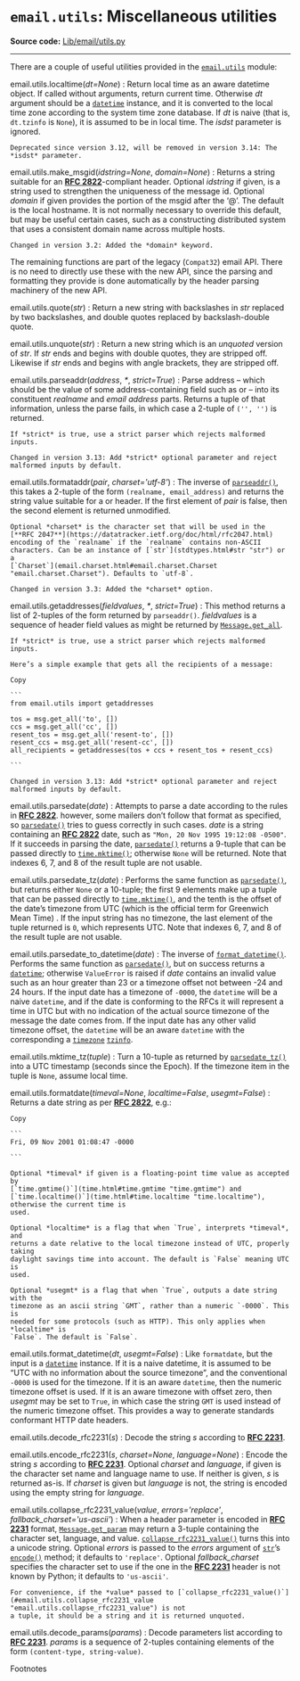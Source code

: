 `email.utils`: Miscellaneous utilities
======================================

**Source code:** [Lib/email/utils.py](https://github.com/python/cpython/tree/3.13/Lib/email/utils.py)

---

There are a couple of useful utilities provided in the [`email.utils`](#module-email.utils "email.utils: Miscellaneous email package utilities.")
module:

email.utils.localtime(*dt=None*)
:   Return local time as an aware datetime object. If called without
    arguments, return current time. Otherwise *dt* argument should be a
    [`datetime`](datetime.html#datetime.datetime "datetime.datetime") instance, and it is converted to the local time
    zone according to the system time zone database. If *dt* is naive (that
    is, `dt.tzinfo` is `None`), it is assumed to be in local time. The
    *isdst* parameter is ignored.

    Deprecated since version 3.12, will be removed in version 3.14: The *isdst* parameter.

email.utils.make\_msgid(*idstring=None*, *domain=None*)
:   Returns a string suitable for an [**RFC 2822**](https://datatracker.ietf.org/doc/html/rfc2822.html)-compliant
    header. Optional *idstring* if given, is a string
    used to strengthen the uniqueness of the message id. Optional *domain* if
    given provides the portion of the msgid after the ‘@’. The default is the
    local hostname. It is not normally necessary to override this default, but
    may be useful certain cases, such as a constructing distributed system that
    uses a consistent domain name across multiple hosts.

    Changed in version 3.2: Added the *domain* keyword.

The remaining functions are part of the legacy (`Compat32`) email API. There
is no need to directly use these with the new API, since the parsing and
formatting they provide is done automatically by the header parsing machinery
of the new API.

email.utils.quote(*str*)
:   Return a new string with backslashes in *str* replaced by two backslashes, and
    double quotes replaced by backslash-double quote.

email.utils.unquote(*str*)
:   Return a new string which is an *unquoted* version of *str*. If *str* ends and
    begins with double quotes, they are stripped off. Likewise if *str* ends and
    begins with angle brackets, they are stripped off.

email.utils.parseaddr(*address*, *\**, *strict=True*)
:   Parse address – which should be the value of some address-containing field such
    as or – into its constituent *realname* and
    *email address* parts. Returns a tuple of that information, unless the parse
    fails, in which case a 2-tuple of `('', '')` is returned.

    If *strict* is true, use a strict parser which rejects malformed inputs.

    Changed in version 3.13: Add *strict* optional parameter and reject malformed inputs by default.

email.utils.formataddr(*pair*, *charset='utf-8'*)
:   The inverse of [`parseaddr()`](#email.utils.parseaddr "email.utils.parseaddr"), this takes a 2-tuple of the form `(realname,
    email_address)` and returns the string value suitable for a or
    header. If the first element of *pair* is false, then the
    second element is returned unmodified.

    Optional *charset* is the character set that will be used in the [**RFC 2047**](https://datatracker.ietf.org/doc/html/rfc2047.html)
    encoding of the `realname` if the `realname` contains non-ASCII
    characters. Can be an instance of [`str`](stdtypes.html#str "str") or a
    [`Charset`](email.charset.html#email.charset.Charset "email.charset.Charset"). Defaults to `utf-8`.

    Changed in version 3.3: Added the *charset* option.

email.utils.getaddresses(*fieldvalues*, *\**, *strict=True*)
:   This method returns a list of 2-tuples of the form returned by `parseaddr()`.
    *fieldvalues* is a sequence of header field values as might be returned by
    [`Message.get_all`](email.compat32-message.html#email.message.Message.get_all "email.message.Message.get_all").

    If *strict* is true, use a strict parser which rejects malformed inputs.

    Here’s a simple example that gets all the recipients of a message:

    Copy

    ```
    from email.utils import getaddresses

    tos = msg.get_all('to', [])
    ccs = msg.get_all('cc', [])
    resent_tos = msg.get_all('resent-to', [])
    resent_ccs = msg.get_all('resent-cc', [])
    all_recipients = getaddresses(tos + ccs + resent_tos + resent_ccs)

    ```

    Changed in version 3.13: Add *strict* optional parameter and reject malformed inputs by default.

email.utils.parsedate(*date*)
:   Attempts to parse a date according to the rules in [**RFC 2822**](https://datatracker.ietf.org/doc/html/rfc2822.html). however, some
    mailers don’t follow that format as specified, so [`parsedate()`](#email.utils.parsedate "email.utils.parsedate") tries to
    guess correctly in such cases. *date* is a string containing an [**RFC 2822**](https://datatracker.ietf.org/doc/html/rfc2822.html)
    date, such as `"Mon, 20 Nov 1995 19:12:08 -0500"`. If it succeeds in parsing
    the date, [`parsedate()`](#email.utils.parsedate "email.utils.parsedate") returns a 9-tuple that can be passed directly to
    [`time.mktime()`](time.html#time.mktime "time.mktime"); otherwise `None` will be returned. Note that indexes 6,
    7, and 8 of the result tuple are not usable.

email.utils.parsedate\_tz(*date*)
:   Performs the same function as [`parsedate()`](#email.utils.parsedate "email.utils.parsedate"), but returns either `None` or
    a 10-tuple; the first 9 elements make up a tuple that can be passed directly to
    [`time.mktime()`](time.html#time.mktime "time.mktime"), and the tenth is the offset of the date’s timezone from UTC
    (which is the official term for Greenwich Mean Time) . If the input string
    has no timezone, the last element of the tuple returned is `0`, which represents
    UTC. Note that indexes 6, 7, and 8 of the result tuple are not usable.

email.utils.parsedate\_to\_datetime(*date*)
:   The inverse of [`format_datetime()`](#email.utils.format_datetime "email.utils.format_datetime"). Performs the same function as
    [`parsedate()`](#email.utils.parsedate "email.utils.parsedate"), but on success returns a [`datetime`](datetime.html#datetime.datetime "datetime.datetime");
    otherwise `ValueError` is raised if *date* contains an invalid value such
    as an hour greater than 23 or a timezone offset not between -24 and 24 hours.
    If the input date has a timezone of `-0000`, the `datetime` will be a naive
    `datetime`, and if the date is conforming to the RFCs it will represent a
    time in UTC but with no indication of the actual source timezone of the
    message the date comes from. If the input date has any other valid timezone
    offset, the `datetime` will be an aware `datetime` with the
    corresponding a [`timezone`](datetime.html#datetime.timezone "datetime.timezone") [`tzinfo`](datetime.html#datetime.tzinfo "datetime.tzinfo").

email.utils.mktime\_tz(*tuple*)
:   Turn a 10-tuple as returned by [`parsedate_tz()`](#email.utils.parsedate_tz "email.utils.parsedate_tz") into a UTC
    timestamp (seconds since the Epoch). If the timezone item in the
    tuple is `None`, assume local time.

email.utils.formatdate(*timeval=None*, *localtime=False*, *usegmt=False*)
:   Returns a date string as per [**RFC 2822**](https://datatracker.ietf.org/doc/html/rfc2822.html), e.g.:

    Copy

    ```
    Fri, 09 Nov 2001 01:08:47 -0000

    ```

    Optional *timeval* if given is a floating-point time value as accepted by
    [`time.gmtime()`](time.html#time.gmtime "time.gmtime") and [`time.localtime()`](time.html#time.localtime "time.localtime"), otherwise the current time is
    used.

    Optional *localtime* is a flag that when `True`, interprets *timeval*, and
    returns a date relative to the local timezone instead of UTC, properly taking
    daylight savings time into account. The default is `False` meaning UTC is
    used.

    Optional *usegmt* is a flag that when `True`, outputs a date string with the
    timezone as an ascii string `GMT`, rather than a numeric `-0000`. This is
    needed for some protocols (such as HTTP). This only applies when *localtime* is
    `False`. The default is `False`.

email.utils.format\_datetime(*dt*, *usegmt=False*)
:   Like `formatdate`, but the input is a [`datetime`](datetime.html#module-datetime "datetime: Basic date and time types.") instance. If it is
    a naive datetime, it is assumed to be “UTC with no information about the
    source timezone”, and the conventional `-0000` is used for the timezone.
    If it is an aware `datetime`, then the numeric timezone offset is used.
    If it is an aware timezone with offset zero, then *usegmt* may be set to
    `True`, in which case the string `GMT` is used instead of the numeric
    timezone offset. This provides a way to generate standards conformant HTTP
    date headers.

email.utils.decode\_rfc2231(*s*)
:   Decode the string *s* according to [**RFC 2231**](https://datatracker.ietf.org/doc/html/rfc2231.html).

email.utils.encode\_rfc2231(*s*, *charset=None*, *language=None*)
:   Encode the string *s* according to [**RFC 2231**](https://datatracker.ietf.org/doc/html/rfc2231.html). Optional *charset* and
    *language*, if given is the character set name and language name to use. If
    neither is given, *s* is returned as-is. If *charset* is given but *language*
    is not, the string is encoded using the empty string for *language*.

email.utils.collapse\_rfc2231\_value(*value*, *errors='replace'*, *fallback\_charset='us-ascii'*)
:   When a header parameter is encoded in [**RFC 2231**](https://datatracker.ietf.org/doc/html/rfc2231.html) format,
    [`Message.get_param`](email.compat32-message.html#email.message.Message.get_param "email.message.Message.get_param") may return a
    3-tuple containing the character set,
    language, and value. [`collapse_rfc2231_value()`](#email.utils.collapse_rfc2231_value "email.utils.collapse_rfc2231_value") turns this into a unicode
    string. Optional *errors* is passed to the *errors* argument of [`str`](stdtypes.html#str "str")’s
    [`encode()`](stdtypes.html#str.encode "str.encode") method; it defaults to `'replace'`. Optional
    *fallback\_charset* specifies the character set to use if the one in the
    [**RFC 2231**](https://datatracker.ietf.org/doc/html/rfc2231.html) header is not known by Python; it defaults to `'us-ascii'`.

    For convenience, if the *value* passed to [`collapse_rfc2231_value()`](#email.utils.collapse_rfc2231_value "email.utils.collapse_rfc2231_value") is not
    a tuple, it should be a string and it is returned unquoted.

email.utils.decode\_params(*params*)
:   Decode parameters list according to [**RFC 2231**](https://datatracker.ietf.org/doc/html/rfc2231.html). *params* is a sequence of
    2-tuples containing elements of the form `(content-type, string-value)`.

Footnotes